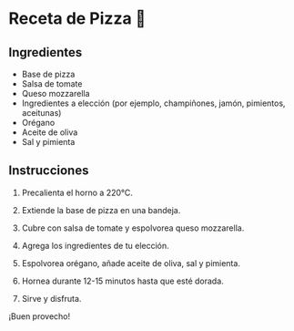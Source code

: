 # Receta de Pizza 🍕

## Ingredientes

- Base de pizza
- Salsa de tomate
- Queso mozzarella
- Ingredientes a elección (por ejemplo, champiñones, jamón, pimientos, aceitunas)
- Orégano
- Aceite de oliva
- Sal y pimienta

## Instrucciones

1. Precalienta el horno a 220°C.

2. Extiende la base de pizza en una bandeja.

3. Cubre con salsa de tomate y espolvorea queso mozzarella.

4. Agrega los ingredientes de tu elección.

5. Espolvorea orégano, añade aceite de oliva, sal y pimienta.

6. Hornea durante 12-15 minutos hasta que esté dorada.

7. Sirve y disfruta.

¡Buen provecho!
